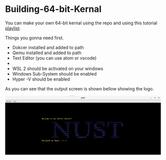 # Building-64-bit-Kernal

You can make your own 64-bit kernal using the repo and using this tutorial [playlist](https://youtube.com/playlist?list=PLZQftyCk7_SeZRitx5MjBKzTtvk0pHMtp).  


Things you gonna need first.  

* Dokcer installed and added to path
* Qemu installed and added to path
* Text Editor (you can use atom or vscode)
* 
* WSL 2 should be activated on your windows
* Windows Sub-System should be enabled
* Hyper -V should be enabled


As you can see that the output screen is shown bellow showing the logo.  

![output](https://github.com/imranzaheer612/Building-64-bit-Kernal/blob/main/os.png)
